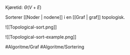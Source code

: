 Kjøretid: $\Theta(V + E)$

Sorterer [[Noder | nodene]] i en [[Graf | graf]] topologisk.

![[Topological-sort.png]]

![[Topological-sort-example.png]]

#Algoritme/Graf #Algoritme/Sortering 